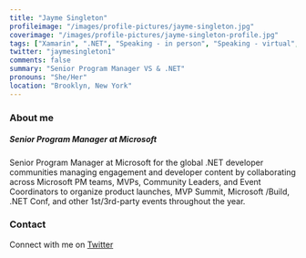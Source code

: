 ```yaml
---
title: "Jayme Singleton"
profileimage: "/images/profile-pictures/jayme-singleton.jpg"
coverimage: "/images/profile-pictures/jayme-singleton-profile.jpg"
tags: ["Xamarin", ".NET", "Speaking - in person", "Speaking - virtual","DevRel"]
twitter: "jaymesingleton1"
comments: false
summary: "Senior Program Manager VS & .NET"
pronouns: "She/Her"
location: "Brooklyn, New York"
---
```



### About me
##### Senior Program Manager at Microsoft
Senior Program Manager at Microsoft for the global .NET developer communities managing engagement and developer content by collaborating across Microsoft PM teams, MVPs, Community Leaders, and Event Coordinators to organize product launches, MVP Summit, Microsoft /Build, .NET Conf, and other 1st/3rd-party events throughout the year.

### Contact

Connect with me on [Twitter](https://twitter.com/jaymesingleton1)
